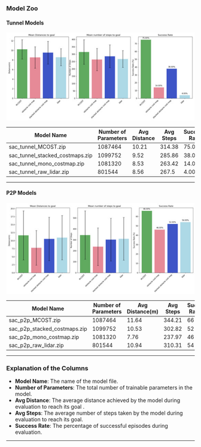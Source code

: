 

### Model Zoo



#### Tunnel Models

![](/Images/tunnel_performance.jpg)

| Model Name                  | Number of Parameters | Avg Distance | Avg Steps | Success Rate |
|-----------------------------|-----------------------|--------------|-----------|--------------|
| sac_tunnel_MCOST.zip        | 1087464              | 10.21     | 314.38    | 75.0        |
| sac_tunnel_stacked_costmaps.zip | 1099752          | 9.52      | 285.86    | 38.0        |
| sac_tunnel_mono_costmap.zip | 1081320              | 8.53      | 263.42    | 14.00       |
| sac_tunnel_raw_lidar.zip    | 801544               | 8.56      | 267.5     | 4.00        |

---

#### P2P Models

![](/Images/p2p_perf.jpg)

| Model Name                  | Number of Parameters | Avg Distance(m) | Avg Steps | Success Rate % |
|-----------------------------|-----------------------|--------------|-----------|--------------|
| sac_p2p_MCOST.zip           | 1087464              | 11.64    | 344.21    | 66        |
| sac_p2p_stacked_costmaps.zip | 1099752             | 10.53    | 302.82    | 52        |
| sac_p2p_mono_costmap.zip    | 1081320              | 7.76     | 237.97    | 46        |
| sac_p2p_raw_lidar.zip       | 801544               | 10.94    | 310.31    | 54        |


---




### Explanation of the Columns
- **Model Name**: The name of the model file.
- **Number of Parameters**: The total number of trainable parameters in the model.
- **Avg Distance**: The average distance achieved by the model during evaluation to reach its goal .
- **Avg Steps**: The average number of steps taken by the model during evaluation to reach its goal.
- **Success Rate**: The percentage of successful episodes during evaluation.

---
